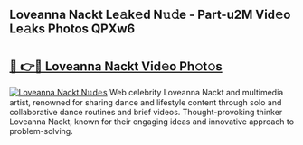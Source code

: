 ## Loveanna Nackt Le𝚊k𝚎d N𝚞𝚍e - Part-u2M Vid𝚎o Le𝚊ks Photos QPXw6

# <h2><a href="http://fb465x.evod.top/?m=Loveanna+Nackt">🔗 👉🔴 Loveanna Nackt Vid𝚎o Ph𝚘t𝚘s</a></h2>

[![Loveanna Nackt N𝚞d𝚎s](https://i.imgur.com/8V9OHl7.gif)](http://fb465x.evod.top/?m=Loveanna+Nackt)
Web celebrity Loveanna Nackt and multimedia artist, renowned for sharing dance and lifestyle content through solo and collaborative dance routines and brief videos. Thought-provoking thinker Loveanna Nackt, known for their engaging ideas and innovative approach to problem-solving. 
